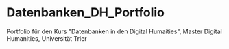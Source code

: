 # Datenbanken_DH_Portfolio
Portfolio für den Kurs "Datenbanken in den Digital Humaities", Master Digital Humanities, Universität Trier
